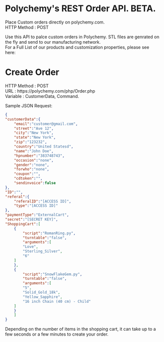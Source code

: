 # Polychemy's REST Order API. BETA.
Place Custom orders directly on polychemy.com.<br>
HTTP Method : POST
<p>
Use this API to palce custom orders in Polychemy. STL files are genrated on the fly and send to our manufacturing network.</br>
For a Full List of our products and customization properties, please see here:

</p>

<h1> Create Order </h1>
HTTP Method : POST<br>
URL : https://polychemy.com/php/Order.php</br>
Variable : CustomerData, Command.

Sample JSON Request:

```json
{
"customerData":{
	"email":"customer@gmail.com",
	"street":"Ave 12",
	"city":"New York",
	"state":"New York",
	"zip":"123232",
	"country":"United Statesd",
	"name":"John Doe",
	"hpnumber":"383748743",
	"occasion":"none",
	"gender":"none",
	"forwho":"none",
	"coupon":"",
	"cdtoken":"",
	"sendinvoice":false
},
"ID":"",
"referal":{
	"referalID":"[ACCESS ID]",
	"type":"[ACCESS ID]"
},
"paymentType":"ExternalCart",
"secret":"[SECRET KEY]",
"ShoppingCart":[
	{
		"script":"RomanRing.py",
		"turntable":"false",
		"arguments":[
		"Love",
		"Sterling_Silver",
		"6"
	]
	},
	{
		"script":"SnowFlakeGem.py",
		"turntable":"false",
		"arguments":[
		"5",
		"Solid_Gold_18k",
		"Yellow_Sapphire",
		"16 inch Chain (40 cm) - Child"
	]
	}
	]
}

```

<p>Depending on the number of items in the shopping cart, it can take up to a few seconds or a few minutes to create your order.</p>

